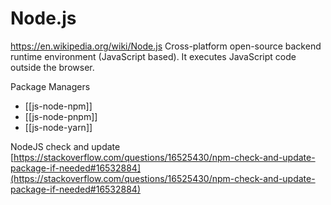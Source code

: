 # Node.js
https://en.wikipedia.org/wiki/Node.js
Cross-platform open-source backend runtime environment (JavaScript based). It executes JavaScript code outside the browser.

Package Managers
- [[js-node-npm]]
- [[js-node-pnpm]]
- [[js-node-yarn]]


NodeJS check and update [https://stackoverflow.com/questions/16525430/npm-check-and-update-package-if-needed#16532884](https://stackoverflow.com/questions/16525430/npm-check-and-update-package-if-needed#16532884)
